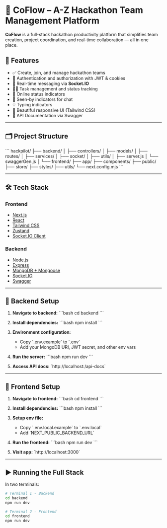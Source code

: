 # 🚀 CoFlow – A-Z Hackathon Team Management Platform

**CoFlow** is a full-stack hackathon productivity platform that simplifies team creation, project coordination, and real-time collaboration — all in one place.

## 🧩 Features

- ✅ Create, join, and manage hackathon teams
- 🔐 Authentication and authorization with JWT & cookies
- 💬 Real-time messaging via **Socket.IO**
- 🧑‍💻 Task management and status tracking
- 🧭 Online status indicators
- 🧠 Seen-by indicators for chat
- 💡 Typing indicators
- 🎨 Beautiful responsive UI (Tailwind CSS)
- 🔧 API Documentation via Swagger

---

## 🗂 Project Structure

\`\`\`
hackpilot/
├── backend/
│ ├── controllers/
│ ├── models/
│ ├── routes/
│ ├── services/
│ ├── socket/
│ ├── utils/
│ ├── server.js
│ └── swaggerGen.js
│
└── frontend/
├── app/
├── components/
├── public/
├── store/
├── styles/
├── utils/
└── next.config.mjs
\`\`\`

---

## 🛠 Tech Stack

### Frontend

- [Next.js](https://nextjs.org/)
- [React](https://react.dev/)
- [Tailwind CSS](https://tailwindcss.com/)
- [Zustand](https://github.com/pmndrs/zustand)
- [Socket.IO Client](https://socket.io/)

### Backend

- [Node.js](https://nodejs.org/)
- [Express](https://expressjs.com/)
- [MongoDB + Mongoose](https://mongoosejs.com/)
- [Socket.IO](https://socket.io/)
- [Swagger](https://swagger.io/)

---

## 🧪 Backend Setup

1. **Navigate to backend:**
   \`\`\`bash
   cd backend
   \`\`\`

2. **Install dependencies:**
   \`\`\`bash
   npm install
   \`\`\`

3. **Environment configuration:**

   - Copy \`.env.example\` to \`.env\`
   - Add your MongoDB URI, JWT secret, and other env vars

4. **Run the server:**
   \`\`\`bash
   npm run dev
   \`\`\`

5. **Access API docs:**
   \`http://localhost:<PORT>/api-docs\`

---

## 🎨 Frontend Setup

1. **Navigate to frontend:**
   \`\`\`bash
   cd frontend
   \`\`\`

2. **Install dependencies:**
   \`\`\`bash
   npm install
   \`\`\`

3. **Setup env file:**

   - Copy \`.env.local.example\` to \`.env.local\`
   - Add \`NEXT_PUBLIC_BACKEND_URL\`

4. **Run the frontend:**
   \`\`\`bash
   npm run dev
   \`\`\`

5. **Visit app:**
   \`http://localhost:3000\`

---

## ▶️ Running the Full Stack

In two terminals:

```bash
# Terminal 1 - Backend
cd backend
npm run dev

# Terminal 2 - Frontend
cd frontend
npm run dev
```
